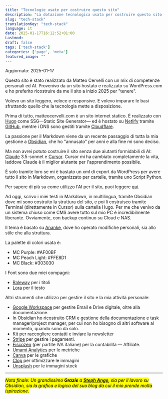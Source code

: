 ```yaml
---
title: "Tecnologie usate per costruire questo sito"
description: "La dotazione tecnologica usata per costruire questo sito con Hugo, Netlify, Cloudflare, GitHub e altro"
slug: "tech-stack"
translationKey: "tech-stack"
language: it
date: 2025-01-17T16:12:52+01:00
Lastmod: 
draft: false
tags: ['tech-stack']
categories: ['page', 'meta']
featured_image: ""
---
```

Aggiornato: 2025-01-17

Questo sito è stato realizzato da Matteo Cervelli con un mix di competenze personali ed AI. Provenivo da un sito hostato e realizzato su WordPress.com e ho preferito ricostruire da me il sito a inizio 2025 per "tenere".

Volevo un sito leggero, veloce e responsive. E volevo imparare le basi sfruttando quello che la tecnologia mette a disposizione.

Prima di tutto, matteocervelli.com è un sito internet statico. È realizzato con [Hugo](https://gohugo.io) come SSG—Static Site Generator— ed è hostato su [Netlify](https://www.netlify.com) tramite [GitHub](https://github.com), mentre i DNS sono gestiti tramite [Cloudflare](https://www.cloudflare.com).

La passione per il Markdown viene da un recente passaggio di tutta la mia gestione a [Obsidian](https://obsidian.md), che ho "annusato" per anni e alla fine mi sono deciso.

Ma non avrei potuto costruire il sito senza due aiutanti formidabili di AI: [Claude](https://claude.ai) 3.5-sonnet e [Cursor](https://cursor.sh). Cursor mi ha cambiato completamente la vita, laddove Claude è il miglior aiutante per l'apprendimento possibile.

È solo tramite loro se mi è bastato un xml di export da WordPress per avere tutto il sito in Markdown, organizzato per cartelle, tramite uno Script Python.

Per sapere di più su come utilizzo l'AI per il sito, puoi leggere [qui](https://matteocervelli.com/it/ai).

Ad oggi, scrivo i miei testi in Markdown, in multilingua, tramite Obsidian dove mi sono costruito la struttura del sito, e poi li costruisco tramite Terminal (direttamente in Cursor) sulla cartella Hugo. Per me che venivo da un sistema chiuso come CMS avere tutto sul mio PC è incredibilmente liberante. Ovviamente, con backup continuo su Cloud e NAS.

Il tema è basato su [Ananke](https://github.com/theNewDynamic/gohugo-theme-ananke), dove ho operato modifiche personali, sia allo stile che alla struttura.

La palette di colori usata è:

- MC Purple: #AF00BF
- MC Peach Light: #FFE8D1
- MC Black: #303030

I Font sono due miei compagni:

- [Raleway](https://fonts.google.com/specimen/Raleway) per i titoli
- [Lora](https://fonts.google.com/specimen/Lora) per il testo

Altri strumenti che utilizzo per gestire il sito e la mia attività personale:

- [Google Workspace](https://workspace.google.com) per gestire Email e Drive digitale, oltre alla documentazione.
- In Obsidian ho ricostruito CRM e gestione della documentazione e task manager/project manager, per cui non ho bisogno di altri software al momento, quando sono da solo.
- [Kit](https://kit.co) per raccogliere contatti e inviare la newsletter
- [Stripe](https://stripe.com) per gestire i pagamenti.
- [Fiscozen](https://cervelli.link/fiscozen) (per partite IVA italiane) per la contabilità — Affiliate.
- [Umami Analytics](https://umami.is) per le metriche
- [Canva](https://www.canva.com) per le grafiche
- [Clop](https://www.clop.ai) per ottimizzare le immagini
- [Unsplash](https://unsplash.com) per le immagini stock

---

<mark>*Nota finale: Un grandissimo **Grazie** a <b>[Steph Ango](https://stephango.com/)</b>, sia per il lavoro su Obsidian, sia la grafica e logica del suo blog da cui il mio prende molta ispirazione.*</mark>
